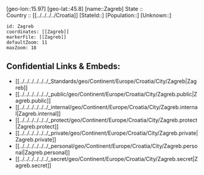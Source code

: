 ﻿---
location: [45.8,15.97] 
mapzoom: [7,12] 
mapmarker: city 
type: City
tags:
- geo/City


SpocWebEntityId: 35769
isDeleted: false
confidential: public

---
[geo-lon::15.97] 
[geo-lat::45.8] 
[name::Zagreb] 
State ::  
Country :: [[../../../../Croatia]] 
[StateId::] 
[Population::] 
[Unknown::] 


```leaflet
id: Zagreb
coordinates: [[Zagreb]] 
markerFile: [[Zagreb]] 
defaultZoom: 11 
maxZoom: 18
```


## Confidential Links & Embeds: 
- [[../../../../../../_Standards/geo/Continent/Europe/Croatia/City/Zagreb|Zagreb]] 
- [[../../../../../../_public/geo/Continent/Europe/Croatia/City/Zagreb.public|Zagreb.public]] 
- [[../../../../../../_internal/geo/Continent/Europe/Croatia/City/Zagreb.internal|Zagreb.internal]] 
- [[../../../../../../_protect/geo/Continent/Europe/Croatia/City/Zagreb.protect|Zagreb.protect]] 
- [[../../../../../../_private/geo/Continent/Europe/Croatia/City/Zagreb.private|Zagreb.private]] 
- [[../../../../../../_personal/geo/Continent/Europe/Croatia/City/Zagreb.personal|Zagreb.personal]] 
- [[../../../../../../_secret/geo/Continent/Europe/Croatia/City/Zagreb.secret|Zagreb.secret]] 
